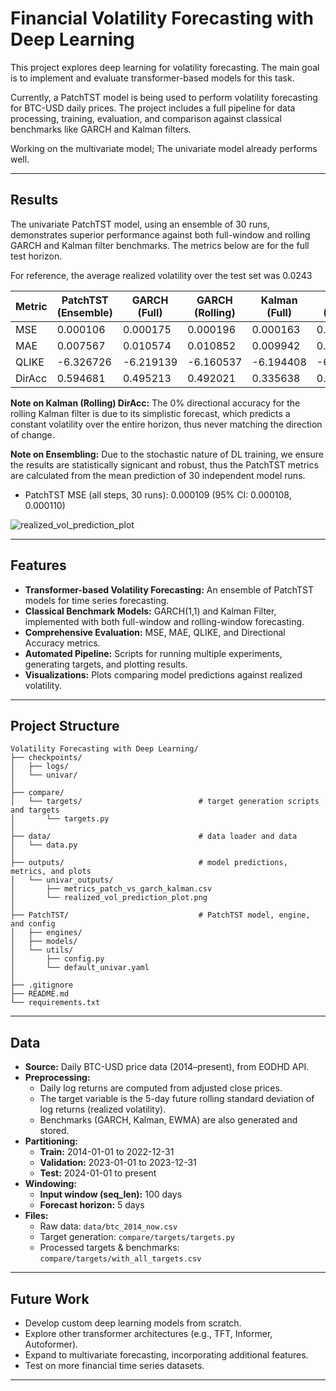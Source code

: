 # Financial Volatility Forecasting with Deep Learning

This project explores deep learning for volatility forecasting. The main goal is to implement and evaluate transformer-based models for this task.

Currently, a PatchTST model is being used to perform volatility forecasting for BTC-USD daily prices. The project includes a full pipeline for data processing, training, evaluation, and comparison against classical benchmarks like GARCH and Kalman filters.

Working on the multivariate model; The univariate model already performs well.

---

## Results

The univariate PatchTST model, using an ensemble of 30 runs, demonstrates superior performance against both full-window and rolling GARCH and Kalman filter benchmarks. The metrics below are for the full test horizon.

For reference, the average realized volatility over the test set was 0.0243

| Metric    | PatchTST (Ensemble) | GARCH (Full) | GARCH (Rolling) | Kalman (Full) | Kalman (Rolling) |
|-----------|---------------------|--------------|-----------------|---------------|------------------|
| MSE       | 0.000106            | 0.000175     | 0.000196        | 0.000163      | 0.000232         |
| MAE       | 0.007567            | 0.010574     | 0.010852        | 0.009942      | 0.011947         |
| QLIKE     | -6.326726           | -6.219139    | -6.160537       | -6.194408     | -6.004205        |
| DirAcc    | 0.594681            | 0.495213     | 0.492021        | 0.335638      | 0.000000         |

**Note on Kalman (Rolling) DirAcc:** The 0% directional accuracy for the rolling Kalman filter is due to its simplistic forecast, which predicts a constant volatility over the entire horizon, thus never matching the direction of change.

**Note on Ensembling:** Due to the stochastic nature of DL training, we ensure the results are statistically signicant and robust, thus the PatchTST metrics are calculated from the mean prediction of 30 independent model runs. 

- PatchTST MSE (all steps, 30 runs): 0.000109 (95% CI: 0.000108, 0.000110)

![realized_vol_prediction_plot](https://github.com/user-attachments/assets/ece9eba2-ff37-48c6-be8f-6da406c79d03)

---

## Features
- **Transformer-based Volatility Forecasting:** An ensemble of PatchTST models for time series forecasting.
- **Classical Benchmark Models:** GARCH(1,1) and Kalman Filter, implemented with both full-window and rolling-window forecasting.
- **Comprehensive Evaluation:** MSE, MAE, QLIKE, and Directional Accuracy metrics.
- **Automated Pipeline:** Scripts for running multiple experiments, generating targets, and plotting results.
- **Visualizations:** Plots comparing model predictions against realized volatility.

---

## Project Structure

```
Volatility Forecasting with Deep Learning/
├── checkpoints/
│   ├── logs/
│   └── univar/
│
├── compare/
│   └── targets/                          # target generation scripts and targets
│       └── targets.py
│
├── data/                                 # data loader and data
│   └── data.py
│
├── outputs/                              # model predictions, metrics, and plots
│   └── univar_outputs/
│       ├── metrics_patch_vs_garch_kalman.csv
│       └── realized_vol_prediction_plot.png
│
├── PatchTST/                             # PatchTST model, engine, and config
│   ├── engines/
│   ├── models/
│   └── utils/
│       ├── config.py
│       └── default_univar.yaml
│
├── .gitignore
├── README.md
└── requirements.txt
```
---

## Data

- **Source:** Daily BTC-USD price data (2014–present), from EODHD API.
- **Preprocessing:**
  - Daily log returns are computed from adjusted close prices.
  - The target variable is the 5-day future rolling standard deviation of log returns (realized volatility).
  - Benchmarks (GARCH, Kalman, EWMA) are also generated and stored.
- **Partitioning:**
  - **Train:** 2014-01-01 to 2022-12-31
  - **Validation:** 2023-01-01 to 2023-12-31
  - **Test:** 2024-01-01 to present
- **Windowing:**
  - **Input window (seq_len):** 100 days
  - **Forecast horizon:** 5 days
- **Files:**
  - Raw data: `data/btc_2014_now.csv`
  - Target generation: `compare/targets/targets.py`
  - Processed targets & benchmarks: `compare/targets/with_all_targets.csv`

---

## Future Work

- Develop custom deep learning models from scratch.
- Explore other transformer architectures (e.g., TFT, Informer, Autoformer).
- Expand to multivariate forecasting, incorporating additional features.
- Test on more financial time series datasets.

---
